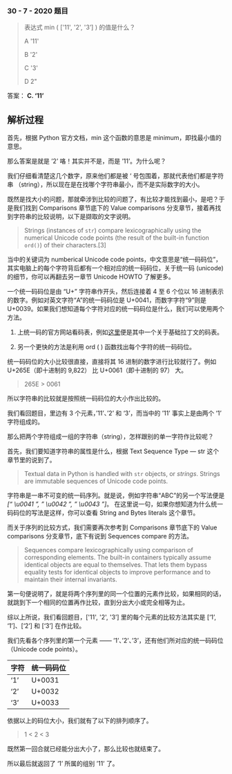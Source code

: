 ### 30 - 7 - 2020 题目

> 表达式 min ( ['11', '2', '3’] ) 的值是什么？
>
> A '11'
>
> B '2'
>
> C '3'
>
> D 2"



答案： **C. ‘11’**

## 解析过程

首先，根据 Python 官方文档，min 这个函数的意思是 minimum，即找最小值的意思。

那么答案是就是 ’2’ 咯！其实并不是，而是 ’11’。为什么呢？

我们仔细看清楚这几个数字，原来他们都是被 ‘ 号包围着，那就代表他们都是字符串 （string），所以现在是在找哪个字符串最小，而不是实际数字的大小。

既然是找大小的问题，那就牵涉到比较的问题了，有比较才能找到最小，是吧？于是我们找到 Comparisons 章节底下的 Value comparisons 分支章节，接着再找到字符串的比较说明，以下是撷取的文字说明。

> Strings (instances of `str`) compare lexicographically using the numerical Unicode code points (the result of the built-in function `ord()`) of their characters.[3]

当中的关键词为 numberical Unicode code points，中文意思是“统一码码位”，其实电脑上的每个字符背后都有一个相对应的统一码码位，关于统一码 (unicode) 的细节，你可以再翻去另一章节 Unicode HOWTO 了解更多。

一个统一码码位是由 “U+” 字符串作开头，然后连接着 4 至 6 个位以 16 进制表示的数字。例如对英文字符“A”的统一码码位是 U+0041，而数字字符“9”则是 U+0039。如果我们想知道每个字符对应的统一码码位是什么，我们可以使用两个方法。

1. 上统一码的官方网站看码表，例如[这里](https://www.unicode.org/charts/PDF/U0000.pdf)便是其中一个关于基础拉丁文的码表。

2. 另一个更快的方法是利用 ord ( ) 函数找出每个字符的统一码码位。

统一码码位的大小比较很直接，直接将其 16 进制的数字进行比较就行了。例如 U+265E（即十进制的 9,822） 比 U+0061（即十进制的 97） 大。

> 265E > 0061

所以字符串的比较就是按照统一码码位的大小作出比较的。

我们看回题目，里边有 3 个元素，’11’、’2’ 和 ‘3’，而当中的 ’11’ 事实上是由两个 ‘1’ 字符组成的。

那么把两个字符组成一组的字符串（string），怎样跟别的单一字符作比较呢？

首先，我们要知道字符串的属性是什么，根据 Text Sequence Type — str 这个章节里的说到了。

> Textual data in Python is handled with `str` objects, or *strings*. Strings are immutable sequences of Unicode code points.

字符串是一串不可变的统一码序列。就是说，例如字符串“ABC”的另一个写法便是  *[“ \u0041 ”, ” \u0042 ”, ” \u0043 ”]*。 在这里说一句，如果你想知道为什么统一码码位的写法是这样，你可以查看 String and Bytes literals 这个章节。

而关于序列的比较方式，我们需要再次参考到 Comparisons 章节底下的 Value comparisons 分支章节，底下有说到 Sequences compare 的方法。

> Sequences compare lexicographically using comparison of corresponding elements. The built-in containers typically assume identical objects are equal to themselves. That lets them bypass equality tests for identical objects to improve performance and to maintain their internal invariants.

第一句便说明了，就是将两个序列里的同一个位置的元素作比较，如果相同的话，就跳到下一个相同的位置再作比较，直到分出大小或完全相等为止。

综以上所说，我们看回题目，['11', '2', '3’] 里的每个元素的比较方法其实是 [‘1’, ‘1’]、[‘2’] 和 [‘3’] 在作比较。

我们先看各个序列里的第一个元素 —— ’1’、’2’、’3’，还有他们所对应的统一码码位（Unicode code points）。

| 字符 | 统一码码位 |
| ---- | ---------- |
| ‘1’  | U+0031     |
| ‘2’  | U+0032     |
| ‘3’  | U+0033     |

依据以上的码位大小，我们就有了以下的排列顺序了。

> 1 < 2 < 3

既然第一回合就已经能分出大小了，那么比较也就结束了。

所以最后就返回了 ‘1’ 所属的组别 ’11’ 了。